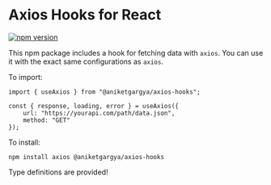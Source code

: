 # Axios Hooks for React

[![npm version](https://badge.fury.io/js/%40aniketgargya%2Faxios-hooks.svg)](https://badge.fury.io/js/%40aniketgargya%2Faxios-hooks)

This npm package includes a hook for fetching data with ```axios```. You can use it with the exact same configurations as ```axios```.

To import:
```
import { useAxios } from "@aniketgargya/axios-hooks";
```

```
const { response, loading, error } = useAxios({
    url: "https://yourapi.com/path/data.json",
    method: "GET"
});
```

To install:
```
npm install axios @aniketgargya/axios-hooks
```

Type definitions are provided!